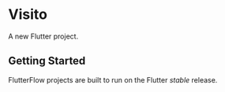 # Visito

A new Flutter project.

## Getting Started

FlutterFlow projects are built to run on the Flutter _stable_ release.

